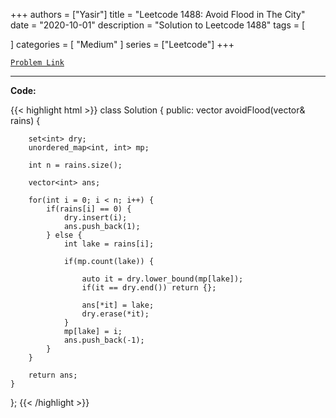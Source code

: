 
+++
authors = ["Yasir"]
title = "Leetcode 1488: Avoid Flood in The City"
date = "2020-10-01"
description = "Solution to Leetcode 1488"
tags = [
    
]
categories = [
    "Medium"
]
series = ["Leetcode"]
+++



[`Problem Link`](https://leetcode.com/problems/avoid-flood-in-the-city/description/)

---

**Code:**

{{< highlight html >}}
class Solution {
public:
    vector<int> avoidFlood(vector<int>& rains) {
        
        set<int> dry;
        unordered_map<int, int> mp;
        
        int n = rains.size();
        
        vector<int> ans;
        
        for(int i = 0; i < n; i++) {
            if(rains[i] == 0) {
                dry.insert(i);
                ans.push_back(1);
            } else {
                int lake = rains[i];
                
                if(mp.count(lake)) {
                    
                    auto it = dry.lower_bound(mp[lake]);
                    if(it == dry.end()) return {};
                    
                    ans[*it] = lake;
                    dry.erase(*it);
                }
                mp[lake] = i;
                ans.push_back(-1);
            }
        }

        return ans;
    }
};
{{< /highlight >}}


